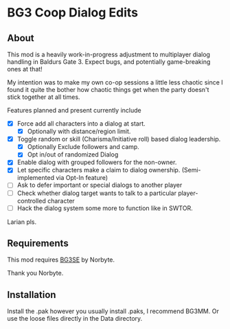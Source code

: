 # BG3 Coop Dialog Edits



## About

This mod is a heavily work-in-progress adjustment to multiplayer dialog handling in Baldurs Gate 3. Expect bugs, and potentially game-breaking ones at that! 

My intention was to make my own co-op sessions a little less chaotic since I found it quite the bother how chaotic things get when the party doesn't stick together at all times.

Features planned and present currently include

- [x] Force add all characters into a dialog at start.
  - [x] Optionally with distance/region limit.
- [x] Toggle random or skill (Charisma/Initiative roll) based dialog leadership.
   - [x] Optionally Exclude followers and camp.
   - [x] Opt in/out of randomized Dialog
- [x] Enable dialog with grouped followers for the non-owner.
- [x] Let specific characters make a claim to dialog ownership. (Semi-implemented via Opt-In feature)
- [ ] Ask to defer important or special dialogs to another player
- [ ] Check whether dialog target wants to talk to a particular player-controlled character
- [ ] Hack the dialog system some more to function like in SWTOR.

Larian pls.

## Requirements

This mod requires [BG3SE](https://github.com/Norbyte/bg3se) by Norbyte. 

Thank you Norbyte.

## Installation

Install the .pak however you usually install .paks, I recommend BG3MM. Or use the loose files directly in the Data directory.